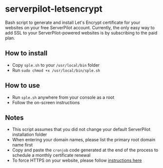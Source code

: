 # serverpilot-letsencrypt
Bash script to generate and install Let's Encrypt certificate for your websites on your free ServerPilot account. Currently, the only easy way to add SSL to your ServerPilot-powered websites is by subscribing to the paid plan. 

## How to install
- Copy `sple.sh` to your `/usr/local/bin` folder
- Run `sudo chmod +x /usr/local/bin/sple.sh`

## How to use
- Run `sple.sh` anywhere from your console as a root
- Follow the on-screen instructions

## Notes
- This script assumes that you did not change your default ServerPilot installation folder
- When entering your domain names, please list the primary root domain name first
- Copy and paste the `cronjob` code generated at the end of the process to schedule a monthly certificate renewal
- To force HTTPS on your website, please follow [instructions here](https://serverpilot.io/community/articles/how-to-force-SSL-by-redirecting-http-to-https.html)
